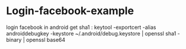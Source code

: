 # Login-facebook-example
login facebook in android 
get sha1 :
keytool -exportcert -alias androiddebugkey -keystore ~/.android/debug.keystore | openssl sha1 -binary | openssl base64
